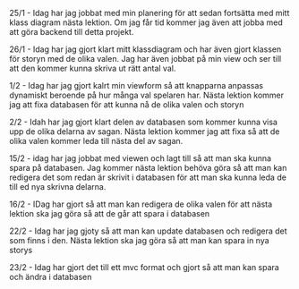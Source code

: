 25/1 - Idag har jag jobbat med min planering för att sedan fortsätta med mitt klass diagram nästa lektion. Om jag får tid kommer jag även att jobba med att göra backend till detta projekt.

26/1 - Idag har jag gjort klart mitt klassdiagram och har även gjort klassen för storyn med de olika valen. Jag har även jobbat på min view och ser till att den kommer kunna skriva ut rätt antal val. 

1/2 - Idag har jag gjort kalrt min viewform så att knapparna anpassas dynamiskt beroende på hur många val spelaren har. Nästa lektion kommer jag att fixa databasen för att kunna nå de olika valen och storyn

2/2 - Idah har jag gjort klart delen av databasen som kommer kunna visa upp de olika delarna av sagan. Nästa lektion kommer jag att fixa så att de olika valen kommer leda till nästa del av sagan.

15/2 - idag har jag jobbat med viewen och lagt till så att man ska kunna spara på databasen. Jag kommer nästa lektion behöva göra så att man kan redigera det som redan är skrivit i databasen för att man ska kunna leda de till ed nya skrivna delarna.

16/2 - IDag har gjort så att man kan redigera de olika valen för att nästa lektion ska jag göra så att de går att spara i databasen

22/2 - Idag har jag gjoty så att man kan update databasen och redigera det som finns i den. Nästa lektion ska jag göra så att man kan spara in nya storys

23/2 - Idag har gjort det till ett mvc format och gjort så att man kan spara och ändra i databasen